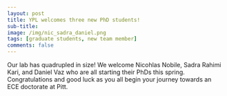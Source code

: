 ```yaml
---
layout: post
title: YPL welcomes three new PhD students!
sub-title: 
image: /img/nic_sadra_daniel.png
tags: [graduate students, new team member]
comments: false
---
```


Our lab has quadrupled in size! We welcome Nicohlas Nobile, Sadra Rahimi Kari, and Daniel Vaz who are all starting their PhDs this spring. Congratulations and good luck as you all begin your journey towards an ECE doctorate at Pitt.